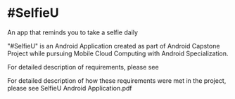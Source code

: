 # #SelfieU
An app that reminds you to take a selfie daily

"#SelfieU" is an Android Application created as part of Android Capstone Project while pursuing Mobile Cloud Computing with Android Specialization. 

For detailed description of requirements, please see 

For detailed description of how these requirements were met in the project, please see SelfieU Android Application.pdf
